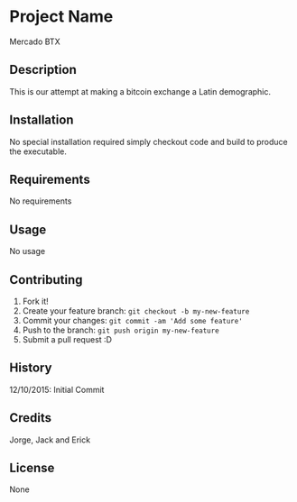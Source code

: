 # Project Name

Mercado BTX

## Description

This is our attempt at making a bitcoin exchange a Latin demographic.

## Installation

No special installation required simply checkout code and build to produce the executable.

## Requirements

No requirements

## Usage

No usage

## Contributing

1. Fork it!
2. Create your feature branch: `git checkout -b my-new-feature`
3. Commit your changes: `git commit -am 'Add some feature'`
4. Push to the branch: `git push origin my-new-feature`
5. Submit a pull request :D

## History

12/10/2015: Initial Commit

## Credits

Jorge, Jack and Erick

## License

None

